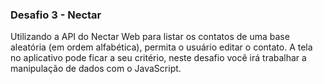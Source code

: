 ### Desafio 3 - Nectar
Utilizando a  API do Nectar Web para listar os contatos de uma base aleatória (em ordem alfabética), permita o usuário editar o contato. A tela no aplicativo pode ficar a seu critério, neste desafio você irá trabalhar a manipulação de dados com o JavaScript.